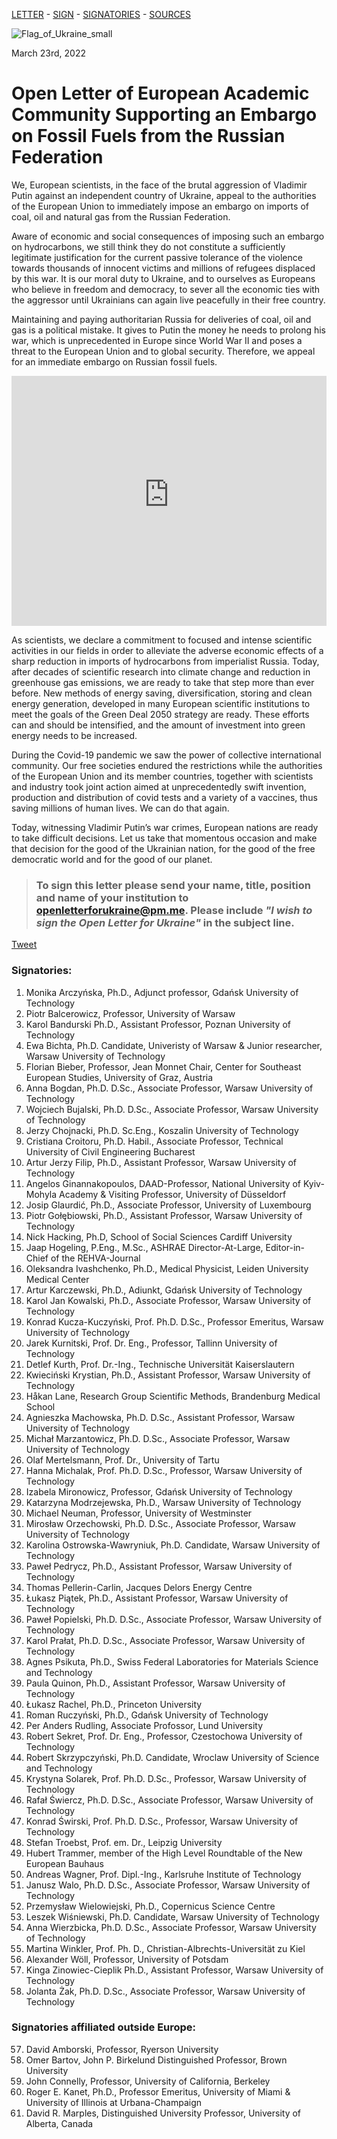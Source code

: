 [LETTER](index.md) - [SIGN](index.md#to-sign-this-letter-please-send-your-name-title-position-and-name-of-your-institution-to-openletterforukrainepmme-please-include-i-wish-to-sign-the-open-letter-for-ukraine-in-the-subject-line) - [SIGNATORIES](index.md#signatories) - [SOURCES](sources.md)

![Flag_of_Ukraine_small](https://user-images.githubusercontent.com/103782853/163692086-ae1d5ab7-17d7-4c40-8549-f5cdf53e0b67.png)

March 23rd, 2022

# **Open Letter of European Academic Community Supporting an Embargo on Fossil Fuels from the Russian Federation**

We, European scientists, in the face of the brutal aggression of Vladimir Putin against an
independent country of Ukraine, appeal to the authorities of the European Union to immediately
impose an embargo on imports of coal, oil and natural gas from the Russian Federation.

Aware of economic and social consequences of imposing such an embargo on hydrocarbons, we
still think they do not constitute a sufficiently legitimate justification for the current passive
tolerance of the violence towards thousands of innocent victims and millions of refugees
displaced by this war. It is our moral duty to Ukraine, and to ourselves as Europeans who believe
in freedom and democracy, to sever all the economic ties with the aggressor until Ukrainians can
again live peacefully in their free country.

Maintaining and paying authoritarian Russia for deliveries of coal, oil and gas is a political
mistake. It gives to Putin the money he needs to prolong his war, which is unprecedented in
Europe since World War II and poses a threat to the European Union and to global security.
Therefore, we appeal for an immediate embargo on Russian fossil fuels.

<iframe src="https://energyandcleanair.github.io/russia_counter_widget/" style="height: 400px; width: 100%; border: none;max-width:600px;margin:0 auto;display:block"></iframe>

As scientists, we declare a commitment to focused and intense scientific activities in our fields in
order to alleviate the adverse economic effects of a sharp reduction in imports of hydrocarbons
from imperialist Russia. Today, after decades of scientific research into climate change and
reduction in greenhouse gas emissions, we are ready to take that step more than ever before.
New methods of energy saving, diversification, storing and clean energy generation, developed
in many European scientific institutions to meet the goals of the Green Deal 2050 strategy are
ready. These efforts can and should be intensified, and the amount of investment into green
energy needs to be increased.

During the Covid-19 pandemic we saw the power of collective international community. Our free
societies endured the restrictions while the authorities of the European Union and its member
countries, together with scientists and industry took joint action aimed at unprecedentedly swift
invention, production and distribution of covid tests and a variety of a vaccines, thus saving
millions of human lives. We can do that again.

Today, witnessing Vladimir Putin’s war crimes, European nations are ready to take difficult
decisions. Let us take that momentous occasion and make that decision for the good of the
Ukrainian nation, for the good of the free democratic world and for the good of our planet.


> ### **To sign this letter please send your name, title, position and name of your institution to [openletterforukraine@pm.me](mailto:openletterforukraine@pm.me?subject=I%20wish%20to%20sign%20the%20Open%20Letter%20for%20Ukraine). Please include _"I wish to sign the Open Letter for Ukraine"_ in the subject line.**

<a href="https://twitter.com/share?ref_src=twsrc%5Etfw" class="twitter-share-button" data-show-count="false">Tweet</a><script async src="https://platform.twitter.com/widgets.js" charset="utf-8"></script>

### Signatories:

1. Monika Arczyńska, Ph.D., Adjunct professor, Gdańsk University of Technology
2. Piotr Balcerowicz, Professor, University of Warsaw
3. Karol Bandurski Ph.D., Assistant Professor, Poznan University of Technology
4. Ewa Bichta, Ph.D. Candidate, Univeristy of Warsaw & Junior researcher, Warsaw University of Technology
5. Florian Bieber, Professor, Jean Monnet Chair, Center for Southeast European Studies, University of Graz, Austria
6. Anna Bogdan, Ph.D. D.Sc., Associate Professor, Warsaw University of Technology
7. Wojciech Bujalski, Ph.D. D.Sc., Associate Professor, Warsaw University of Technology
8. Jerzy Chojnacki, Ph.D. Sc.Eng., Koszalin University of Technology
9. Cristiana Croitoru, Ph.D. Habil., Associate Professor, Technical University of Civil Engineering Bucharest
10. Artur Jerzy Filip, Ph.D., Assistant Professor, Warsaw University of Technology
11. Angelos Ginannakopoulos, DAAD-Professor, National University of Kyiv-Mohyla Academy & Visiting Professor, University of Düsseldorf
12. Josip Glaurdić, Ph.D., Associate Professor, University of Luxembourg
13. Piotr Gołębiowski, Ph.D., Assistant Professor, Warsaw University of Technology
14. Nick Hacking, Ph.D, School of Social Sciences Cardiff University
15. Jaap Hogeling, P.Eng., M.Sc., ASHRAE Director-At-Large, Editor-in-Chief of the REHVA-Journal
16. Oleksandra Ivashchenko, Ph.D., Medical Physicist, Leiden University Medical Center
17. Artur Karczewski, Ph.D., Adiunkt, Gdańsk University of Technology
18. Karol Jan Kowalski, Ph.D., Associate Professor, Warsaw University of Technology
19. Konrad Kucza-Kuczyński, Prof. Ph.D. D.Sc., Professor Emeritus, Warsaw University of Technology
20. Jarek Kurnitski, Prof. Dr. Eng., Professor, Tallinn University of Technology
21. Detlef Kurth, Prof. Dr.-Ing., Technische Universität Kaiserslautern
22. Kwieciński Krystian, Ph.D., Assistant Professor, Warsaw University of Technology
23. Håkan Lane, Research Group Scientific Methods, Brandenburg Medical School
24. Agnieszka Machowska, Ph.D. D.Sc., Assistant Professor, Warsaw University of Technology
25. Michał Marzantowicz, Ph.D. D.Sc., Associate Professor, Warsaw University of Technology
26. Olaf Mertelsmann, Prof. Dr., University of Tartu
27. Hanna Michalak, Prof. Ph.D. D.Sc., Professor, Warsaw University of Technology
28. Izabela Mironowicz, Professor, Gdańsk University of Technology
29. Katarzyna Modrzejewska, Ph.D., Warsaw University of Technology
30. Michael Neuman, Professor, University of Westminster
31. Mirosław Orzechowski, Ph.D. D.Sc., Associate Professor, Warsaw University of Technology
32. Karolina Ostrowska-Wawryniuk, Ph.D. Candidate, Warsaw University of Technology
33. Paweł Pedrycz, Ph.D., Assistant Professor, Warsaw University of Technology
34. Thomas Pellerin-Carlin, Jacques Delors Energy Centre
35. Łukasz Piątek, Ph.D., Assistant Professor, Warsaw University of Technology
36. Paweł Popielski, Ph.D. D.Sc., Associate Professor, Warsaw University of Technology
37. Karol Prałat, Ph.D. D.Sc., Associate Professor, Warsaw University of Technology
38. Agnes Psikuta, Ph.D., Swiss Federal Laboratories for Materials Science and Technology
39. Paula Quinon, Ph.D., Assistant Professor, Warsaw University of Technology
40. Łukasz Rachel, Ph.D., Princeton University
41. Roman Ruczyński, Ph.D., Gdańsk University of Technology
42. Per Anders Rudling, Associate Profossor, Lund University
43. Robert Sekret, Prof. Dr. Eng., Professor, Czestochowa University of Technology
44. Robert Skrzypczyński, Ph.D. Candidate, Wroclaw University of Science and Technology
45. Krystyna Solarek, Prof. Ph.D. D.Sc., Professor, Warsaw University of Technology
46. Rafał Świercz,  Ph.D. D.Sc., Associate Professor, Warsaw University of Technology
47. Konrad Świrski, Prof. Ph.D. D.Sc., Professor, Warsaw University of Technology
48. Stefan Troebst, Prof. em. Dr., Leipzig University
49. Hubert Trammer, member of the High Level Roundtable of the New European Bauhaus
50. Andreas Wagner, Prof. Dipl.-Ing., Karlsruhe Institute of Technology
51. Janusz Walo, Ph.D. D.Sc., Associate Professor, Warsaw University of Technology
52. Przemysław Wielowiejski, Ph.D., Copernicus Science Centre
53. Leszek Wiśniewski, Ph.D. Candidate, Warsaw University of Technology
54. Anna Wierzbicka, Ph.D. D.Sc., Associate Professor, Warsaw University of Technology
55. Martina Winkler, Prof. Ph. D., Christian-Albrechts-Universität zu Kiel
56. Alexander Wöll, Professor, University of Potsdam
57. Kinga Zinowiec-Cieplik Ph.D., Assistant Professor, Warsaw University of Technology
58. Jolanta Żak, Ph.D. D.Sc., Associate Professor, Warsaw University of Technology

### Signatories affiliated outside Europe:

57. David Amborski, Professor, Ryerson University
58. Omer Bartov, John P. Birkelund Distinguished Professor, Brown University
59. John Connelly, Professor, University of California, Berkeley
60. Roger E. Kanet, Ph.D., Professor Emeritus, University of Miami & University of Illinois at Urbana-Champaign
61. David R. Marples, Distinguished University Professor, University of Alberta, Canada
